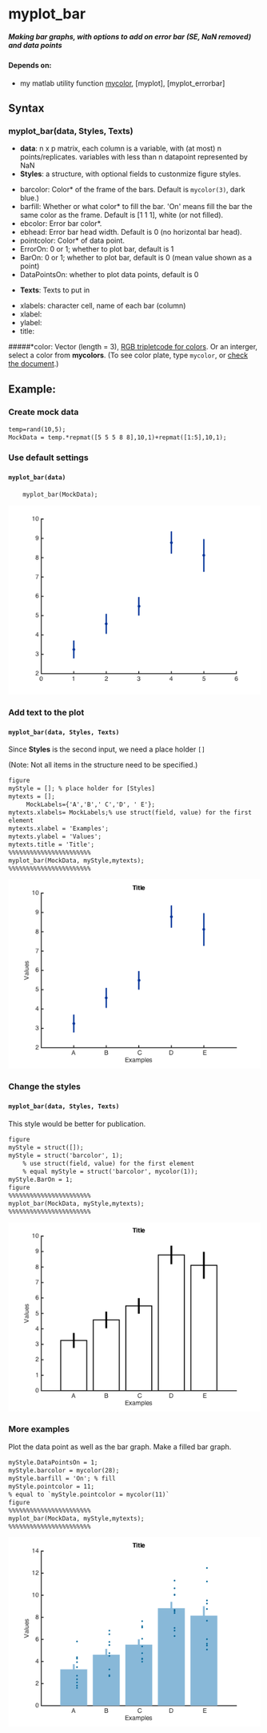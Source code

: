 # myplot_bar

##### Making bar graphs, with options to add on error bar (SE, NaN removed) and data points 

#### Depends on:
* my matlab utility function [mycolor](https://github.com/weitingwlin/matlabutility/blob/master/documents/mycolor.md), [myplot], [myplot_errorbar] 

## Syntax

### myplot_bar(data, Styles, Texts)

*  **data**: n x p matrix, each column is a variable, with (at most) n points/replicates. variables with less than n datapoint represented by NaN  
*  **Styles**: a structure, with optional fields to custonmize figure styles.
 + barcolor: Color\* of the frame of the bars. Default is `mycolor(3)`, dark blue.)
 + barfill: Whether or what color\* to fill the bar. 'On' means fill the bar the same color as the frame. Default is [1 1 1], white (or not filled).
 + ebcolor: Error bar color\*.
 + ebhead: Error bar head width. Default is 0 (no horizontal bar head). 
 + pointcolor: Color\* of data point.
 + ErrorOn:  0 or 1; whether to plot bar, default is 1 
 + BarOn: 0 or 1; whether to plot bar, default is 0 (mean value shown as a point)
 + DataPointsOn: whether to plot data points, default is 0
 
*  **Texts**: Texts to put in
 + xlabels: character cell, name of each bar (column)
 + xlabel: 
 + ylabel:
 + title:
 
#####\*color: Vector (length = 3), [RGB tripletcode for colors](http://www.mathworks.com/help/matlab/ref/colorspec.html?searchHighlight=colors). Or an interger, select a color from **mycolors**. (To see color plate, type `mycolor`, or [check the document](https://github.com/weitingwlin/matlabutility/raw/master/documents/images/mycolor_2.png).)

## Example: 
### Create mock data

	temp=rand(10,5);
	MockData = temp.*repmat([5 5 5 8 8],10,1)+repmat([1:5],10,1);

### Use default settings

#### `myplot_bar(data)`

		myplot_bar(MockData);

![plot1](images/myplot_bar1.png)

### Add text to the plot
####  `myplot_bar(data, Styles, Texts)`
 Since **Styles** is the second input, we need a place holder `[]`

 (Note: Not all items in the structure need to be specified.)

    figure
    myStyle = []; % place holder for [Styles]
    mytexts = [];
         MockLabels={'A','B',' C','D', ' E'};
    mytexts.xlabels= MockLabels;% use struct(field, value) for the first element
    mytexts.xlabel = 'Examples';
    mytexts.ylabel = 'Values';
    mytexts.title = 'Title';
    %%%%%%%%%%%%%%%%%%%%%%%
    myplot_bar(MockData, myStyle,mytexts);
    %%%%%%%%%%%%%%%%%%%%%%%
    
![plot2](images/myplot_bar2.png)

###  Change the styles
####  `myplot_bar(data, Styles, Texts)`
This style would be better for publication.

	figure
	myStyle = struct([]);
	myStyle = struct('barcolor', 1);
		% use struct(field, value) for the first element
     	% equal myStyle = struct('barcolor', mycolor(1));
	myStyle.BarOn = 1;
	figure
	%%%%%%%%%%%%%%%%%%%%%%%
	myplot_bar(MockData, myStyle,mytexts);
	%%%%%%%%%%%%%%%%%%%%%%%

![plot3](images/myplot_bar3.png)
	
### More examples
Plot the data point as well as the bar graph. Make a filled bar graph.

	myStyle.DataPointsOn = 1;
	myStyle.barcolor = mycolor(28);
	myStyle.barfill = 'On'; % fill 
	myStyle.pointcolor = 11; 
	% equal to `myStyle.pointcolor = mycolor(11)`
	figure
	%%%%%%%%%%%%%%%%%%%%%%%
	myplot_bar(MockData, myStyle,mytexts);
	%%%%%%%%%%%%%%%%%%%%%%%

![plot5](images/myplot_bar5.png)	